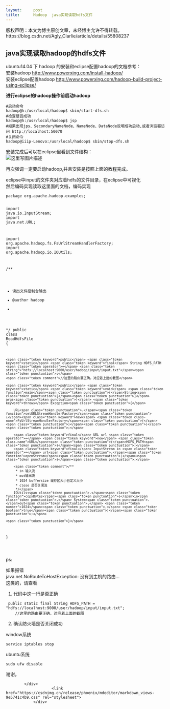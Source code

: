 ```yaml
---
layout:     post
title:      Hadoop  java实现读取hdfs文件
---
```

<div id="article_content" class="article_content clearfix csdn-tracking-statistics" data-pid="blog" data-mod="popu_307" data-dsm="post">
								<div class="article-copyright">
					版权声明：本文为博主原创文章，未经博主允许不得转载。					https://blog.csdn.net/Agly_Clarlie/article/details/55808237				</div>
								            <div id="content_views" class="markdown_views prism-atom-one-dark">
							<!-- flowchart 箭头图标 勿删 -->
							<svg xmlns="http://www.w3.org/2000/svg" style="display: none;"><path stroke-linecap="round" d="M5,0 0,2.5 5,5z" id="raphael-marker-block" style="-webkit-tap-highlight-color: rgba(0, 0, 0, 0);"></path></svg>
							<h2><a id="javahadoophdfs_0"></a>java实现读取hadoop的hdfs文件</h2>
<p>ubuntu14.04 下 hadoop 的安装和eclipse配置hadoop的文档参考：<br>
安装hadoop   <a href="http://www.powerxing.com/install-hadoop/" rel="nofollow">http://www.powerxing.com/install-hadoop/</a><br>
安装eclipse配置hadoop   <a href="http://www.powerxing.com/hadoop-build-project-using-eclipse/" rel="nofollow">http://www.powerxing.com/hadoop-build-project-using-eclipse/</a></p>
<p><strong>进行eclipse的hadoop操作前启动hadoop</strong></p>
<pre><code class="prism language-bash"><span class="token comment">#启动命令</span>
hadoop@h:/usr/local/hadoop$ sbin/start-dfs.sh 
<span class="token comment">#检查是否成功</span>
hadoop@h:/usr/local/hadoop$ jsp
<span class="token comment">#如果出现jps、SecondaryNameNode、NameNode、DataNode说明成功启动,或者浏览器访问 http://localhost:50070</span>
<span class="token comment">#关闭命令</span>
hadoop@iiip-Lenovo:/usr/local/hadoop$ sbin/stop-dfs.sh 
</code></pre>
<p>安装完成后可以在eclipse里看到文件结构：<br>
<img src="https://img-blog.csdn.net/20170219201119098?watermark/2/text/aHR0cDovL2Jsb2cuY3Nkbi5uZXQvQWdseV9DbGFybGll/font/5a6L5L2T/fontsize/400/fill/I0JBQkFCMA==/dissolve/70/gravity/SouthEast" alt="这里写图片描述"></p>
<p>再次强调一定要启动hadoop,并且安装是按照上面的教程完成。</p>
<p>eclipse中input的文件夹对应着hdfs的文件目录，在eclipse中可视化<br>
然后编码实现读取这里面的文档，编码实现</p>
<pre><code class="prism language-java"><span class="token keyword">package</span> org<span class="token punctuation">.</span>apache<span class="token punctuation">.</span>hadoop<span class="token punctuation">.</span>examples<span class="token punctuation">;</span>

<span class="token keyword">import</span> java<span class="token punctuation">.</span>io<span class="token punctuation">.</span>InputStream<span class="token punctuation">;</span>
<span class="token keyword">import</span> java<span class="token punctuation">.</span>net<span class="token punctuation">.</span>URL<span class="token punctuation">;</span>

<span class="token keyword">import</span> org<span class="token punctuation">.</span>apache<span class="token punctuation">.</span>hadoop<span class="token punctuation">.</span>fs<span class="token punctuation">.</span>FsUrlStreamHandlerFactory<span class="token punctuation">;</span>
<span class="token keyword">import</span> org<span class="token punctuation">.</span>apache<span class="token punctuation">.</span>hadoop<span class="token punctuation">.</span>io<span class="token punctuation">.</span>IOUtils<span class="token punctuation">;</span>

<span class="token comment">/**
 * 读出文件控制台输出
 * @author hadoop
 *
 */</span>
<span class="token keyword">public</span> <span class="token keyword">class</span> <span class="token class-name">ReadHdfsFile</span> <span class="token punctuation">{</span>

	<span class="token keyword">public</span> <span class="token keyword">static</span> <span class="token keyword">final</span> String HDFS_PATH <span class="token operator">=</span> <span class="token string">"hdfs://localhost:9000/user/hadoop/input/input.txt"</span><span class="token punctuation">;</span>
	<span class="token comment">//这里的路由要正确，对应着上面的截图</span>
	
	<span class="token keyword">public</span> <span class="token keyword">static</span> <span class="token keyword">void</span> <span class="token function">main</span><span class="token punctuation">(</span>String<span class="token punctuation">[</span><span class="token punctuation">]</span> args<span class="token punctuation">)</span> <span class="token keyword">throws</span> Exception<span class="token punctuation">{</span>
		
		URL<span class="token punctuation">.</span><span class="token function">setURLStreamHandlerFactory</span><span class="token punctuation">(</span><span class="token keyword">new</span> <span class="token class-name">FsUrlStreamHandlerFactory</span><span class="token punctuation">(</span><span class="token punctuation">)</span><span class="token punctuation">)</span><span class="token punctuation">;</span>
		
		<span class="token keyword">final</span> URL url <span class="token operator">=</span> <span class="token keyword">new</span> <span class="token class-name">URL</span><span class="token punctuation">(</span>HDFS_PATH<span class="token punctuation">)</span><span class="token punctuation">;</span>
		<span class="token keyword">final</span> InputStream in <span class="token operator">=</span> url<span class="token punctuation">.</span><span class="token function">openStream</span><span class="token punctuation">(</span><span class="token punctuation">)</span><span class="token punctuation">;</span>
		
		<span class="token comment">/**
		 * in 输入流
		 * out输出流
		 * 1024 buffersize 缓存区大小自定义大小
		 * close 是否关闭流
		 */</span>
		IOUtils<span class="token punctuation">.</span><span class="token function">copyBytes</span><span class="token punctuation">(</span>in<span class="token punctuation">,</span> System<span class="token punctuation">.</span>out<span class="token punctuation">,</span> <span class="token number">1024</span><span class="token punctuation">,</span> <span class="token boolean">true</span><span class="token punctuation">)</span><span class="token punctuation">;</span>
		
	<span class="token punctuation">}</span>
<span class="token punctuation">}</span>

</code></pre>
<p>ps:</p>
<p>如果报错<br>
java.net.NoRouteToHostException: 没有到主机的路由…<br>
这类的，请查看</p>
<ol>
<li>代码中这一行是否正确</li>
</ol>
<pre><code class="prism language-java">	<span class="token keyword">public</span> <span class="token keyword">static</span> <span class="token keyword">final</span> String HDFS_PATH <span class="token operator">=</span> <span class="token string">"hdfs://localhost:9000/user/hadoop/input/input.txt"</span><span class="token punctuation">;</span>
	<span class="token comment">//这里的路由要正确，对应着上面的截图</span>
</code></pre>
<ol start="2">
<li>确认防火墙是否关闭成功</li>
</ol>
<p>window系统</p>
<pre><code class="prism language-bash"><span class="token function">service</span> iptables stop  
</code></pre>
<p>ubuntu系统</p>
<pre><code class="prism language-bash"><span class="token function">sudo</span> ufw disable
</code></pre>
<p>谢谢。</p>

            </div>
						<link href="https://csdnimg.cn/release/phoenix/mdeditor/markdown_views-9e5741c4b9.css" rel="stylesheet">
                </div>